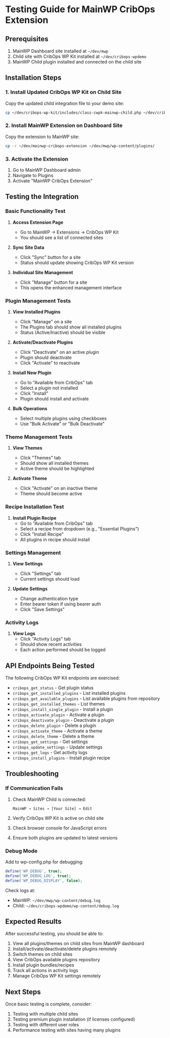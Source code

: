 # Testing Guide for MainWP CribOps Extension

## Prerequisites

1. MainWP Dashboard site installed at `~/dev/mwp`
2. Child site with CribOps WP Kit installed at `~/dev/cribops-wpdemo`
3. MainWP Child plugin installed and connected on the child site

## Installation Steps

### 1. Install Updated CribOps WP Kit on Child Site

Copy the updated child integration file to your demo site:
```bash
cp ~/dev/cribops-wp-kit/includes/class-cwpk-mainwp-child.php ~/dev/cribops-wpdemo/wp-content/plugins/cribops-wp-kit/includes/
```

### 2. Install MainWP Extension on Dashboard Site

Copy the extension to MainWP site:
```bash
cp -r ~/dev/mainwp-cribops-extension ~/dev/mwp/wp-content/plugins/
```

### 3. Activate the Extension

1. Go to MainWP Dashboard admin
2. Navigate to Plugins
3. Activate "MainWP CribOps Extension"

## Testing the Integration

### Basic Functionality Test

1. **Access Extension Page**
   - Go to MainWP → Extensions → CribOps WP Kit
   - You should see a list of connected sites

2. **Sync Site Data**
   - Click "Sync" button for a site
   - Status should update showing CribOps WP Kit version

3. **Individual Site Management**
   - Click "Manage" button for a site
   - This opens the enhanced management interface

### Plugin Management Tests

1. **View Installed Plugins**
   - Click "Manage" on a site
   - The Plugins tab should show all installed plugins
   - Status (Active/Inactive) should be visible

2. **Activate/Deactivate Plugins**
   - Click "Deactivate" on an active plugin
   - Plugin should deactivate
   - Click "Activate" to reactivate

3. **Install New Plugin**
   - Go to "Available from CribOps" tab
   - Select a plugin not installed
   - Click "Install"
   - Plugin should install and activate

4. **Bulk Operations**
   - Select multiple plugins using checkboxes
   - Use "Bulk Activate" or "Bulk Deactivate"

### Theme Management Tests

1. **View Themes**
   - Click "Themes" tab
   - Should show all installed themes
   - Active theme should be highlighted

2. **Activate Theme**
   - Click "Activate" on an inactive theme
   - Theme should become active

### Recipe Installation Test

1. **Install Plugin Recipe**
   - Go to "Available from CribOps" tab
   - Select a recipe from dropdown (e.g., "Essential Plugins")
   - Click "Install Recipe"
   - All plugins in recipe should install

### Settings Management

1. **View Settings**
   - Click "Settings" tab
   - Current settings should load

2. **Update Settings**
   - Change authentication type
   - Enter bearer token if using bearer auth
   - Click "Save Settings"

### Activity Logs

1. **View Logs**
   - Click "Activity Logs" tab
   - Should show recent activities
   - Each action performed should be logged

## API Endpoints Being Tested

The following CribOps WP Kit endpoints are exercised:

- `cribops_get_status` - Get plugin status
- `cribops_get_installed_plugins` - List installed plugins
- `cribops_get_available_plugins` - List available plugins from repository
- `cribops_get_installed_themes` - List themes
- `cribops_install_single_plugin` - Install a plugin
- `cribops_activate_plugin` - Activate a plugin
- `cribops_deactivate_plugin` - Deactivate a plugin
- `cribops_delete_plugin` - Delete a plugin
- `cribops_activate_theme` - Activate a theme
- `cribops_delete_theme` - Delete a theme
- `cribops_get_settings` - Get settings
- `cribops_update_settings` - Update settings
- `cribops_get_logs` - Get activity logs
- `cribops_install_plugins` - Install plugin recipe

## Troubleshooting

### If Communication Fails

1. Check MainWP Child is connected:
   ```
   MainWP → Sites → [Your Site] → Edit
   ```

2. Verify CribOps WP Kit is active on child site

3. Check browser console for JavaScript errors

4. Ensure both plugins are updated to latest versions

### Debug Mode

Add to wp-config.php for debugging:
```php
define('WP_DEBUG', true);
define('WP_DEBUG_LOG', true);
define('WP_DEBUG_DISPLAY', false);
```

Check logs at:
- MainWP: `~/dev/mwp/wp-content/debug.log`
- Child: `~/dev/cribops-wpdemo/wp-content/debug.log`

## Expected Results

After successful testing, you should be able to:

1. View all plugins/themes on child sites from MainWP dashboard
2. Install/activate/deactivate/delete plugins remotely
3. Switch themes on child sites
4. View CribOps available plugins repository
5. Install plugin bundles/recipes
6. Track all actions in activity logs
7. Manage CribOps WP Kit settings remotely

## Next Steps

Once basic testing is complete, consider:

1. Testing with multiple child sites
2. Testing premium plugin installation (if licenses configured)
3. Testing with different user roles
4. Performance testing with sites having many plugins